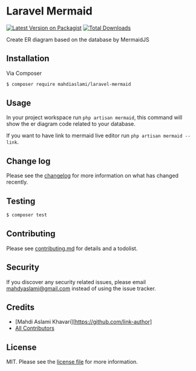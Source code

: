# Laravel Mermaid

[![Latest Version on Packagist][ico-version]][link-packagist]
[![Total Downloads][ico-downloads]][link-downloads]

Create ER diagram based on the database by MermaidJS

## Installation

Via Composer

``` bash
$ composer require mahdiaslami/laravel-mermaid
```

## Usage

In your project workspace run `php artisan mermaid`, this command will show the er diagram code related to your database.

If you want to have link to mermaid live editor run `php artisan mermaid --link`.

## Change log

Please see the [changelog](changelog.md) for more information on what has changed recently.

## Testing

``` bash
$ composer test
```

## Contributing

Please see [contributing.md](contributing.md) for details and a todolist.

## Security

If you discover any security related issues, please email mahdyaslami@gmail.com instead of using the issue tracker.

## Credits

- [Mahdi Aslami Khavari][https://github.com/link-author]
- [All Contributors][link-contributors]

## License

MIT. Please see the [license file](license.md) for more information.

[ico-version]: https://img.shields.io/packagist/v/mahdiaslami/laravel-mermaid.svg
[ico-downloads]: https://img.shields.io/packagist/dt/mahdiaslami/laravel-mermaid.svg

[link-packagist]: https://packagist.org/packages/mahdiaslami/laravel-mermaid
[link-downloads]: https://packagist.org/packages/mahdiaslami/laravel-mermaid

[link-author]: https://github.com/mahdyaslami
[link-contributors]: ../../contributors
